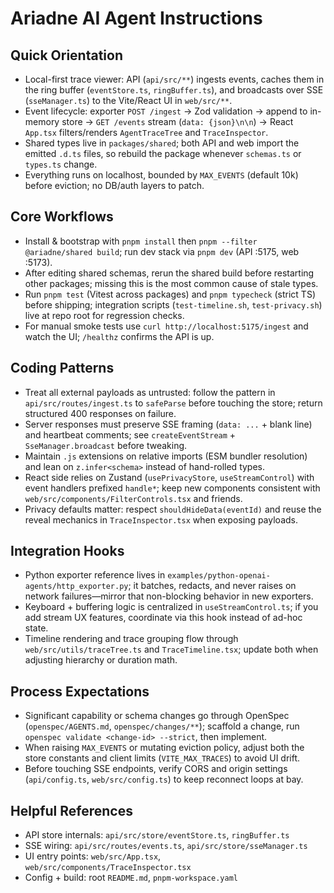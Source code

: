 # Ariadne AI Agent Instructions

## Quick Orientation
- Local-first trace viewer: API (`api/src/**`) ingests events, caches them in the ring buffer (`eventStore.ts`, `ringBuffer.ts`), and broadcasts over SSE (`sseManager.ts`) to the Vite/React UI in `web/src/**`.
- Event lifecycle: exporter `POST /ingest` → Zod validation → append to in-memory store → `GET /events` stream (`data: {json}\n\n`) → React `App.tsx` filters/renders `AgentTraceTree` and `TraceInspector`.
- Shared types live in `packages/shared`; both API and web import the emitted `.d.ts` files, so rebuild the package whenever `schemas.ts` or `types.ts` change.
- Everything runs on localhost, bounded by `MAX_EVENTS` (default 10k) before eviction; no DB/auth layers to patch.

## Core Workflows
- Install & bootstrap with `pnpm install` then `pnpm --filter @ariadne/shared build`; run dev stack via `pnpm dev` (API :5175, web :5173).
- After editing shared schemas, rerun the shared build before restarting other packages; missing this is the most common cause of stale types.
- Run `pnpm test` (Vitest across packages) and `pnpm typecheck` (strict TS) before shipping; integration scripts (`test-timeline.sh`, `test-privacy.sh`) live at repo root for regression checks.
- For manual smoke tests use `curl http://localhost:5175/ingest` and watch the UI; `/healthz` confirms the API is up.

## Coding Patterns
- Treat all external payloads as untrusted: follow the pattern in `api/src/routes/ingest.ts` to `safeParse` before touching the store; return structured 400 responses on failure.
- Server responses must preserve SSE framing (`data: ...` + blank line) and heartbeat comments; see `createEventStream` + `SseManager.broadcast` before tweaking.
- Maintain `.js` extensions on relative imports (ESM bundler resolution) and lean on `z.infer<schema>` instead of hand-rolled types.
- React side relies on Zustand (`usePrivacyStore`, `useStreamControl`) with event handlers prefixed `handle*`; keep new components consistent with `web/src/components/FilterControls.tsx` and friends.
- Privacy defaults matter: respect `shouldHideData(eventId)` and reuse the reveal mechanics in `TraceInspector.tsx` when exposing payloads.

## Integration Hooks
- Python exporter reference lives in `examples/python-openai-agents/http_exporter.py`; it batches, redacts, and never raises on network failures—mirror that non-blocking behavior in new exporters.
- Keyboard + buffering logic is centralized in `useStreamControl.ts`; if you add stream UX features, coordinate via this hook instead of ad-hoc state.
- Timeline rendering and trace grouping flow through `web/src/utils/traceTree.ts` and `TraceTimeline.tsx`; update both when adjusting hierarchy or duration math.

## Process Expectations
- Significant capability or schema changes go through OpenSpec (`openspec/AGENTS.md`, `openspec/changes/**`); scaffold a change, run `openspec validate <change-id> --strict`, then implement.
- When raising `MAX_EVENTS` or mutating eviction policy, adjust both the store constants and client limits (`VITE_MAX_TRACES`) to avoid UI drift.
- Before touching SSE endpoints, verify CORS and origin settings (`api/config.ts`, `web/src/config.ts`) to keep reconnect loops at bay.

## Helpful References
- API store internals: `api/src/store/eventStore.ts`, `ringBuffer.ts`
- SSE wiring: `api/src/routes/events.ts`, `api/src/store/sseManager.ts`
- UI entry points: `web/src/App.tsx`, `web/src/components/TraceInspector.tsx`
- Config + build: root `README.md`, `pnpm-workspace.yaml`
